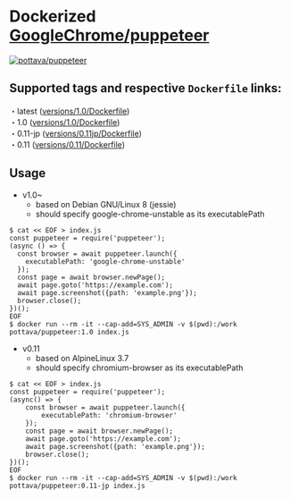 # Dockerized [GoogleChrome/puppeteer](https://github.com/GoogleChrome/puppeteer)

[![pottava/puppeteer](http://dockeri.co/image/pottava/puppeteer)](https://hub.docker.com/r/pottava/puppeteer/)

## Supported tags and respective `Dockerfile` links:

・latest ([versions/1.0/Dockerfile](https://github.com/pottava/docker-puppeteer/blob/master/versions/1.0/Dockerfile))  
・1.0 ([versions/1.0/Dockerfile](https://github.com/pottava/docker-puppeteer/blob/master/versions/1.0/Dockerfile))  
・0.11-jp ([versions/0.11jp/Dockerfile](https://github.com/pottava/docker-puppeteer/blob/master/versions/0.11jp/Dockerfile))  
・0.11 ([versions/0.11/Dockerfile](https://github.com/pottava/docker-puppeteer/blob/master/versions/0.11/Dockerfile))  

## Usage

- v1.0~
  - based on Debian GNU/Linux 8 (jessie)
  - should specify google-chrome-unstable as its executablePath

```
$ cat << EOF > index.js
const puppeteer = require('puppeteer');
(async () => {
  const browser = await puppeteer.launch({
    executablePath: 'google-chrome-unstable'
  });
  const page = await browser.newPage();
  await page.goto('https://example.com');
  await page.screenshot({path: 'example.png'});
  browser.close();
})();
EOF
$ docker run --rm -it --cap-add=SYS_ADMIN -v $(pwd):/work pottava/puppeteer:1.0 index.js
```

- v0.11
  - based on AlpineLinux 3.7
  - should specify chromium-browser as its executablePath

```
$ cat << EOF > index.js
const puppeteer = require('puppeteer');
(async() => {
    const browser = await puppeteer.launch({
        executablePath: 'chromium-browser'
    });
    const page = await browser.newPage();
    await page.goto('https://example.com');
    await page.screenshot({path: 'example.png'});
    browser.close();
})();
EOF
$ docker run --rm -it --cap-add=SYS_ADMIN -v $(pwd):/work pottava/puppeteer:0.11-jp index.js
```
